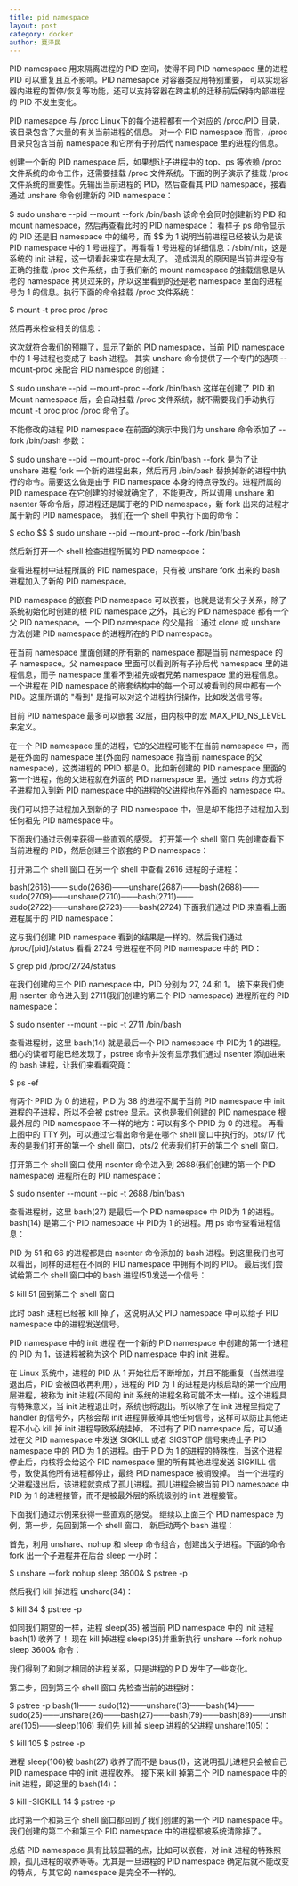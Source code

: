 ```yaml
---
title: pid namespace
layout: post
category: docker
author: 夏泽民
---
```

PID namespace 用来隔离进程的 PID 空间，使得不同 PID namespace 里的进程 PID 可以重复且互不影响。PID namesapce 对容器类应用特别重要， 可以实现容器内进程的暂停/恢复等功能，还可以支持容器在跨主机的迁移前后保持内部进程的 PID 不发生变化。
<!-- more -->
PID namesapce 与 /proc
Linux下的每个进程都有一个对应的 /proc/PID 目录，该目录包含了大量的有关当前进程的信息。 对一个 PID namespace 而言，/proc 目录只包含当前 namespace 和它所有子孙后代 namespace 里的进程的信息。

创建一个新的 PID namespace 后，如果想让子进程中的 top、ps 等依赖 /proc 文件系统的命令工作，还需要挂载 /proc 文件系统。下面的例子演示了挂载 /proc 文件系统的重要性。先输出当前进程的 PID，然后查看其 PID namespace，接着通过 unshare 命令创建新的 PID namespace：

$ sudo unshare --pid --mount --fork /bin/bash
该命令会同时创建新的 PID 和 mount namespace，然后再查看此时的 PID namespace：
看样子 ps 命令显示的 PID 还是旧 namespace 中的编号，而 $$ 为 1 说明当前进程已经被认为是该 PID namespace 中的 1 号进程了。再看看 1 号进程的详细信息：/sbin/init，这是系统的 init 进程，这一切看起来实在是太乱了。
造成混乱的原因是当前进程没有正确的挂载 /proc 文件系统，由于我们新的 mount namespace 的挂载信息是从老的 namespace 拷贝过来的，所以这里看到的还是老 namespace 里面的进程号为 1 的信息。执行下面的命令挂载 /proc 文件系统：

$ mount -t proc proc /proc

然后再来检查相关的信息：



这次就符合我们的预期了，显示了新的 PID namespace，当前 PID namespace 中的 1 号进程也变成了 bash 进程。
其实 unshare 命令提供了一个专门的选项 --mount-proc 来配合 PID namespce 的创建：

$ sudo unshare --pid --mount-proc --fork /bin/bash
这样在创建了 PID 和 Mount namespace 后，会自动挂载 /proc 文件系统，就不需要我们手动执行 mount -t proc proc /proc 命令了。

不能修改的进程 PID namespace
在前面的演示中我们为 unshare 命令添加了 --fork /bin/bash 参数：

$ sudo unshare --pid --mount-proc --fork /bin/bash
--fork 是为了让 unshare 进程 fork 一个新的进程出来，然后再用 /bin/bash 替换掉新的进程中执行的命令。需要这么做是由于 PID namespace 本身的特点导致的。进程所属的 PID namespace 在它创建的时候就确定了，不能更改，所以调用 unshare 和 nsenter 等命令后，原进程还是属于老的 PID namespace，新 fork 出来的进程才属于新的 PID namespace。
我们在一个 shell 中执行下面的命令：

$ echo $$
$ sudo unshare --pid --mount-proc --fork /bin/bash


然后新打开一个 shell 检查进程所属的 PID namespace：



查看进程树中进程所属的 PID namespace，只有被 unshare fork 出来的 bash 进程加入了新的 PID namespace。

PID namespace 的嵌套
PID namespace 可以嵌套，也就是说有父子关系，除了系统初始化时创建的根 PID namespace 之外，其它的 PID namespace 都有一个父 PID namespace。一个 PID namespace 的父是指：通过 clone 或 unshare 方法创建 PID namespace 的进程所在的 PID namespace。

在当前 namespace 里面创建的所有新的 namespace 都是当前 namespace 的子 namespace。父 namespace 里面可以看到所有子孙后代 namespace 里的进程信息，而子 namespace 里看不到祖先或者兄弟 namespace 里的进程信息。一个进程在 PID namespace 的嵌套结构中的每一个可以被看到的层中都有一个 PID。这里所谓的 "看到" 是指可以对这个进程执行操作，比如发送信号等。

目前 PID namespace 最多可以嵌套 32层，由内核中的宏 MAX_PID_NS_LEVEL 来定义。

在一个 PID namespace 里的进程，它的父进程可能不在当前 namespace 中，而是在外面的 namespace 里(外面的 namespace 指当前 namespace 的父 namespace)，这类进程的 PPID 都是 0。比如新创建的 PID namespace 里面的第一个进程，他的父进程就在外面的 PID namespace 里。通过 setns 的方式将子进程加入到新 PID namespace 中的进程的父进程也在外面的 namespace 中。

我们可以把子进程加入到新的子 PID namespace 中，但是却不能把子进程加入到任何祖先 PID namespace 中。

下面我们通过示例来获得一些直观的感受。
打开第一个 shell 窗口
先创建查看下当前进程的 PID，然后创建三个嵌套的 PID namespace：



打开第二个 shell 窗口
在另一个 shell 中查看 2616 进程的子进程：



bash(2616)───
sudo(2686)───unshare(2687)───bash(2688)───
sudo(2709)───unshare(2710)───bash(2711)───
sudo(2722)───unshare(2723)───bash(2724)
下面我们通过 PID 来查看上面进程属于的 PID namespace：



这与我们创建 PID namespace 看到的结果是一样的。然后我们通过 /proc/[pid]/status 看看 2724 号进程在不同 PID namespace 中的 PID：

$ grep pid /proc/2724/status


在我们创建的三个 PID namespace 中，PID 分别为 27, 24 和 1。
接下来我们使用 nsenter 命令进入到 2711(我们创建的第二个 PID namespace) 进程所在的 PID namespace：

$ sudo nsenter --mount --pid -t 2711 /bin/bash


查看进程树，这里 bash(14) 就是最后一个 PID namespace 中 PID为 1 的进程。细心的读者可能已经发现了，pstree 命令并没有显示我们通过 nsenter 添加进来的 bash 进程，让我们来看看究竟：

$ ps -ef


有两个 PPID 为 0 的进程，PID 为 38 的进程不属于当前 PID namespace 中 init 进程的子进程，所以不会被 pstree 显示。这也是我们创建的 PID namespace 根最外层的 PID namespace 不一样的地方：可以有多个 PPID 为 0 的进程。
再看上图中的 TTY 列，可以通过它看出命令是在哪个 shell 窗口中执行的。pts/17 代表的是我们打开的第一个 shell 窗口，pts/2 代表我们打开的第二个 shell 窗口。

打开第三个 shell 窗口
使用 nsenter 命令进入到 2688(我们创建的第一个 PID namespace) 进程所在的 PID namespace：

$ sudo nsenter --mount --pid -t 2688 /bin/bash


查看进程树，这里 bash(27) 是最后一个 PID namespace 中 PID为 1 的进程。bash(14) 是第二个 PID namespace 中 PID为 1 的进程。用 ps 命令查看进程信息：



PID 为 51 和 66 的进程都是由 nsenter 命令添加的 bash 进程。到这里我们也可以看出，同样的进程在不同的 PID namespace 中拥有不同的 PID。
最后我们尝试给第二个 shell 窗口中的 bash 进程(51)发送一个信号：

$ kill 51
回到第二个 shell 窗口



此时 bash 进程已经被 kill 掉了，这说明从父 PID namespace 中可以给子 PID namespace 中的进程发送信号。

PID namespace 中的 init 进程
在一个新的 PID namespace 中创建的第一个进程的 PID 为 1，该进程被称为这个 PID namespace 中的 init 进程。

在 Linux 系统中，进程的 PID 从 1 开始往后不断增加，并且不能重复（当然进程退出后，PID 会被回收再利用），进程的 PID 为 1 的进程是内核启动的第一个应用层进程，被称为 init 进程(不同的 init 系统的进程名称可能不太一样)。这个进程具有特殊意义，当 init 进程退出时，系统也将退出。所以除了在 init 进程里指定了 handler 的信号外，内核会帮 init 进程屏蔽掉其他任何信号，这样可以防止其他进程不小心 kill 掉 init 进程导致系统挂掉。
不过有了 PID namespace 后，可以通过在父 PID namespace 中发送 SIGKILL 或者 SIGSTOP 信号来终止子 PID namespace 中的 PID 为 1 的进程。由于 PID 为 1 的进程的特殊性，当这个进程停止后，内核将会给这个 PID namespace 里的所有其他进程发送 SIGKILL 信号，致使其他所有进程都停止，最终 PID namespace 被销毁掉。
当一个进程的父进程退出后，该进程就变成了孤儿进程。孤儿进程会被当前 PID namespace 中 PID 为 1 的进程接管，而不是被最外层的系统级别的 init 进程接管。

下面我们通过示例来获得一些直观的感受。
继续以上面三个 PID namespace 为例，第一步，先回到第一个 shell 窗口， 新启动两个 bash 进程：



首先，利用 unshare、nohup 和 sleep 命令组合，创建出父子进程。下面的命令 fork 出一个子进程并在后台 sleep 一小时：

$ unshare --fork nohup sleep 3600&
$ pstree -p


然后我们 kill 掉进程 unshare(34)：

$ kill 34
$ pstree -p


如同我们期望的一样，进程 sleep(35) 被当前 PID namespace 中的 init 进程 bash(1) 收养了！
现在 kill 掉进程 sleep(35)并重新执行 unshare --fork nohup sleep 3600& 命令：



我们得到了和刚才相同的进程关系，只是进程的 PID 发生了一些变化。

第二步，回到第三个 shell 窗口
先检查当前的进程树：

$ pstree -p
bash(1)───
sudo(12)───unshare(13)───bash(14)───
sudo(25)───unshare(26)───bash(27)───bash(79)───bash(89)───unshare(105)───sleep(106)
我们先 kill 掉 sleep 进程的父进程 unshare(105)：

$ kill 105
$ pstree -p


进程 sleep(106)被 bash(27) 收养了而不是 baus(1)，这说明孤儿进程只会被自己 PID namespace 中的 init 进程收养。
接下来 kill 掉第二个 PID namespace 中的 init 进程，即这里的 bash(14)：

$ kill -SIGKILL 14
$ pstree -p


此时第一个和第三个 shell 窗口都回到了我们创建的第一个 PID namespace 中。我们创建的第二个和第三个 PID namespace 中的进程都被系统清除掉了。

总结
PID namespace 具有比较显著的点，比如可以嵌套，对 init 进程的特殊照顾，孤儿进程的收养等等。尤其是一旦进程的 PID namespace 确定后就不能改变的特点，与其它的 namespace 是完全不一样的。
